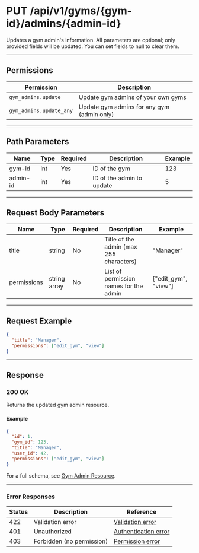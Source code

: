 # PUT /api/v1/gyms/{gym-id}/admins/{admin-id}

Updates a gym admin's information. All parameters are optional; only provided fields will be updated. You can set fields to null to clear them.


---

## Permissions
| Permission             | Description                                         |
|------------------------|-----------------------------------------------------|
| `gym_admins.update`    | Update gym admins of your own gyms                  |
| `gym_admins.update_any`| Update gym admins for any gym (admin only)          |

---

## Path Parameters
| Name      | Type | Required | Description           | Example |
|-----------|------|----------|-----------------------|---------|
| gym-id    | int  | Yes      | ID of the gym         | 123     |
| admin-id  | int  | Yes      | ID of the admin to update | 5   |

---

## Request Body Parameters
| Name        | Type         | Required | Description                                 | Example                |
|-------------|--------------|----------|---------------------------------------------|------------------------|
| title       | string       | No       | Title of the admin (max 255 characters)     | "Manager"             |
| permissions | string array | No       | List of permission names for the admin      | ["edit_gym", "view"]  |

---

## Request Example
```json
{
  "title": "Manager",
  "permissions": ["edit_gym", "view"]
}
```

---

## Response

### 200 OK
Returns the updated gym admin resource.

#### Example
```json
{
  "id": 1,
  "gym_id": 123,
  "title": "Manager",
  "user_id": 42,
  "permissions": ["edit_gym", "view"]
}
```

For a full schema, see [Gym Admin Resource](gym_admin_resource.md).

---

### Error Responses
| Status | Description                | Reference                                      |
|--------|----------------------------|------------------------------------------------|
| 422    | Validation error           | [Validation error](../../_globals/validation-errors.md) |
| 401    | Unauthorized               | [Authentication error](../../_globals/authentication-errors.md) |
| 403    | Forbidden (no permission)  | [Permission error](../../_globals/permission-errors.md) |

